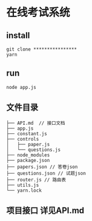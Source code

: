 # 在线考试系统

## install

```
git clone ****************
yarn
```

## run

```
node app.js
```

## 文件目录

```
├── API.md  // 接口文档
├── app.js 
├── constant.js
├── controls
│   ├── paper.js 
│   └── questions.js
├── node_modules
├── package.json
├── papers.json // 答卷json
├── questions.json // 试题json
├── router.js // 路由表
├── utils.js
└── yarn.lock
```


## 项目接口 详见API.md



